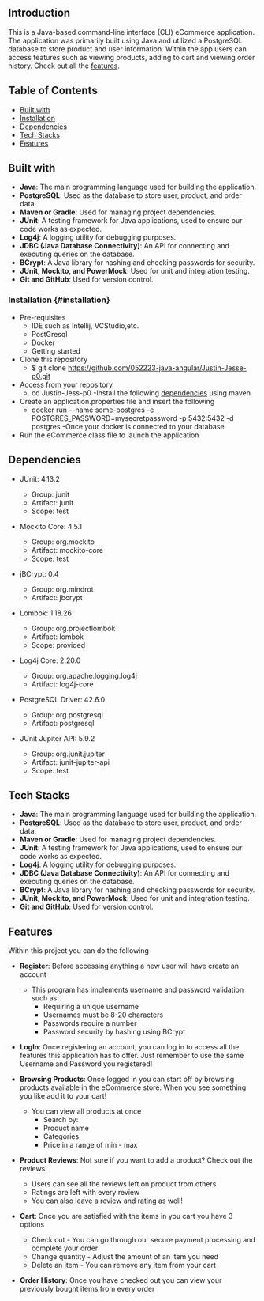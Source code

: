 ## Introduction

This is a Java-based command-line interface (CLI) eCommerce application. The application was primarily built using Java and utilized a PostgreSQL database to store product and user information.
Within the app users can access features such as viewing products, adding to cart and viewing order history. Check out all the [features](#features).
## Table of Contents

- [Built with](#built-with)
- [Installation](#installation)
- [Dependencies](#dependencies)
- [Tech Stacks](#tech-stacks)
- [Features](#features)
## Built with

- **Java**: The main programming language used for building the application.
- **PostgreSQL**: Used as the database to store user, product, and order data.
- **Maven or Gradle**: Used for managing project dependencies.
- **JUnit**: A testing framework for Java applications, used to ensure our code works as expected.
- **Log4j**: A logging utility for debugging purposes.
- **JDBC (Java Database Connectivity)**: An API for connecting and executing queries on the database.
- **BCrypt**: A Java library for hashing and checking passwords for security.
- **JUnit, Mockito, and PowerMock**: Used for unit and integration testing.
- **Git and GitHub**: Used for version control.
### Installation {#installation}
- Pre-requisites
    - IDE such as Intellij, VCStudio,etc.
    - PostGresql
    - Docker
    - Getting started
- Clone this repository
    - $ git clone https://github.com/052223-java-angular/Justin-Jesse-p0.git
- Access from your repository
    - cd Justin-Jess-p0
      -Install the following [dependencies](#dependencies) using maven
- Create an application.properties file and insert the following
  - docker run --name some-postgres -e POSTGRES_PASSWORD=mysecretpassword -p 5432:5432 -d postgres
-Once your docker is connected to your database 
- Run the eCommerce class file to launch the application 
## Dependencies

- JUnit: 4.13.2
    - Group: junit
    - Artifact: junit
    - Scope: test

- Mockito Core: 4.5.1
    - Group: org.mockito
    - Artifact: mockito-core
    - Scope: test

- jBCrypt: 0.4
    - Group: org.mindrot
    - Artifact: jbcrypt

- Lombok: 1.18.26
    - Group: org.projectlombok
    - Artifact: lombok
    - Scope: provided

- Log4j Core: 2.20.0
    - Group: org.apache.logging.log4j
    - Artifact: log4j-core

- PostgreSQL Driver: 42.6.0
    - Group: org.postgresql
    - Artifact: postgresql

- JUnit Jupiter API: 5.9.2
    - Group: org.junit.jupiter
    - Artifact: junit-jupiter-api
    - Scope: test



## Tech Stacks

- **Java**: The main programming language used for building the application.
- **PostgreSQL**: Used as the database to store user, product, and order data.
- **Maven or Gradle**: Used for managing project dependencies.
- **JUnit**: A testing framework for Java applications, used to ensure our code works as expected.
- **Log4j**: A logging utility for debugging purposes.
- **JDBC (Java Database Connectivity)**: An API for connecting and executing queries on the database.
- **BCrypt**: A Java library for hashing and checking passwords for security.
- **JUnit, Mockito, and PowerMock**: Used for unit and integration testing.
- **Git and GitHub**: Used for version control.

## Features
Within this project you can do the following
- **Register**: Before accessing anything a new user will have create an account
    - This program has implements username and password validation such as:
        - Requiring a unique username
        - Usernames must be 8-20 characters
        - Passwords require a number
        - Password security by hashing using BCrypt
- **LogIn**: Once registering an account, you can log in to access all the features this application has to offer. Just remember to use the same Username and Password you registered!
- **Browsing Products**: Once logged in you can start off by browsing products available in the eCommerce store. When you see something you like add it to your cart!
    - You can view all products at once
        - Search by:
        - Product name
        - Categories
        - Price in a range of min - max
- **Product Reviews**: Not sure if you want to add a product? Check out the reviews!
    - Users can see all the reviews left on product from others
    - Ratings are left with every review
    - You can also leave a review and rating as well!

- **Cart**: Once you are satisfied with the items in you cart you have 3 options
    - Check out - You can go through our secure payment processing and complete your order
    - Change quantity - Adjust the amount of an item you need
    - Delete an item - You can remove any item from your cart

- **Order History**: Once you have checked out you can view your previously bought items from every order
